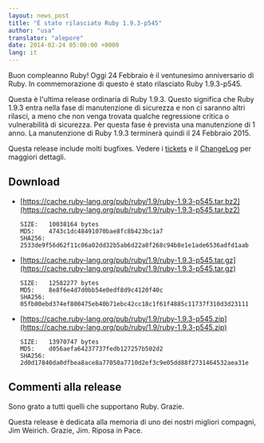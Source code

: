 ```yaml
---
layout: news_post
title: "È stato rilasciato Ruby 1.9.3-p545"
author: "usa"
translator: "alepore"
date: 2014-02-24 05:00:00 +0000
lang: it
---
```


Buon compleanno Ruby!
Oggi 24 Febbraio è il ventunesimo anniversario di Ruby.
In commemorazione di questo è stato rilasciato Ruby 1.9.3-p545.

Questa è l'ultima release ordinaria di Ruby 1.9.3.
Questo significa che Ruby 1.9.3 entra nella fase di manutenzione di
sicurezza e non ci saranno altri rilasci, a meno che non venga trovata qualche
regressione critica o vulnerabilità di sicurezza.
Per questa fase è prevista una manutenzione di 1 anno.
La manutenzione di Ruby 1.9.3 terminerà quindi il 24 Febbraio 2015.

Questa release include molti bugfixes.
Vedere i [tickets](https://bugs.ruby-lang.org/projects/ruby-193/issues?set_filter=1&amp;status_id=5)
e il [ChangeLog](https://svn.ruby-lang.org/repos/ruby/tags/v1_9_3_545/ChangeLog)
per maggiori dettagli.

## Download

* [https://cache.ruby-lang.org/pub/ruby/1.9/ruby-1.9.3-p545.tar.bz2](https://cache.ruby-lang.org/pub/ruby/1.9/ruby-1.9.3-p545.tar.bz2)

      SIZE:   10038164 bytes
      MD5:    4743c1dc48491070bae8fc8b423bc1a7
      SHA256: 2533de9f56d62f11c06a02dd32b5ab6d22a8f268c94b8e1e1ade6536adfd1aab

* [https://cache.ruby-lang.org/pub/ruby/1.9/ruby-1.9.3-p545.tar.gz](https://cache.ruby-lang.org/pub/ruby/1.9/ruby-1.9.3-p545.tar.gz)

      SIZE:   12582277 bytes
      MD5:    8e8f6e4d7d0bb54e0edf8d9c4120f40c
      SHA256: 05fb00ebd374ef800475eb40b71ebc42cc18c1f61f4885c11737f310d3d23111

* [https://cache.ruby-lang.org/pub/ruby/1.9/ruby-1.9.3-p545.zip](https://cache.ruby-lang.org/pub/ruby/1.9/ruby-1.9.3-p545.zip)

      SIZE:   13970747 bytes
      MD5:    d056aefa64237737fedb127257b502d2
      SHA256: 2d0d17840da0dfbea8ace8a77050a7710d2ef3c9e05dd88f2731464532aea31e

## Commenti alla release

Sono grato a tutti quelli che supportano Ruby.
Grazie.

Questa release è dedicata alla memoria di uno dei nostri migliori compagni,
Jim Weirich.
Grazie, Jim.  Riposa in Pace.
